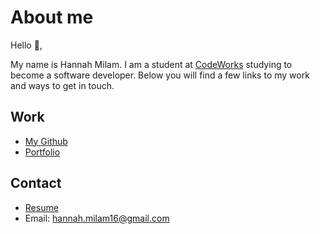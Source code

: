 # About me

Hello 👋,

My name is Hannah Milam. I am a student at [CodeWorks](https://boisecodeworks.com) studying to become a software developer. Below you will find a few links to my work and ways to get in touch. 

## Work
  - [My Github](https://github.com/hannahmilam)
  - [Portfolio](https://hannahmilam.github.io/)
## Contact
  - [Resume](https://hannahmilam.github.io/resume)
  - Email: hannah.milam16@gmail.com
  